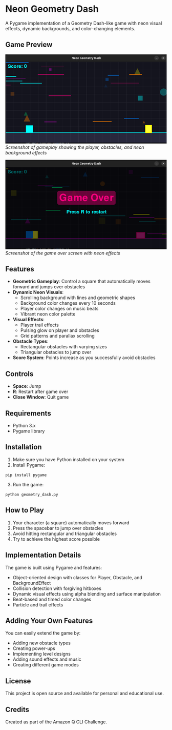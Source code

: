 # Neon Geometry Dash

A Pygame implementation of a Geometry Dash-like game with neon visual effects, dynamic backgrounds, and color-changing elements.

## Game Preview

![Game Screenshot](screenshots/gameplay.png)
*Screenshot of gameplay showing the player, obstacles, and neon background effects*

![Game Over Screen](screenshots/game_over.png)
*Screenshot of the game over screen with neon effects*

## Features

- **Geometric Gameplay**: Control a square that automatically moves forward and jumps over obstacles
- **Dynamic Neon Visuals**: 
  - Scrolling background with lines and geometric shapes
  - Background color changes every 10 seconds
  - Player color changes on music beats
  - Vibrant neon color palette
- **Visual Effects**:
  - Player trail effects
  - Pulsing glow on player and obstacles
  - Grid patterns and parallax scrolling
- **Obstacle Types**:
  - Rectangular obstacles with varying sizes
  - Triangular obstacles to jump over
- **Score System**: Points increase as you successfully avoid obstacles

## Controls

- **Space**: Jump
- **R**: Restart after game over
- **Close Window**: Quit game

## Requirements

- Python 3.x
- Pygame library

## Installation

1. Make sure you have Python installed on your system
2. Install Pygame:
```
pip install pygame
```
3. Run the game:
```
python geometry_dash.py
```

## How to Play

1. Your character (a square) automatically moves forward
2. Press the spacebar to jump over obstacles
3. Avoid hitting rectangular and triangular obstacles
4. Try to achieve the highest score possible

## Implementation Details

The game is built using Pygame and features:

- Object-oriented design with classes for Player, Obstacle, and BackgroundEffect
- Collision detection with forgiving hitboxes
- Dynamic visual effects using alpha blending and surface manipulation
- Beat-based and timed color changes
- Particle and trail effects

## Adding Your Own Features

You can easily extend the game by:

- Adding new obstacle types
- Creating power-ups
- Implementing level designs
- Adding sound effects and music
- Creating different game modes

## License

This project is open source and available for personal and educational use.

## Credits

Created as part of the Amazon Q CLI Challenge.
